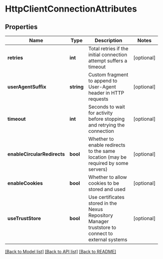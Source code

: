 # HttpClientConnectionAttributes

## Properties
Name | Type | Description | Notes
------------ | ------------- | ------------- | -------------
**retries** | **int** | Total retries if the initial connection attempt suffers a timeout | [optional] 
**userAgentSuffix** | **string** | Custom fragment to append to User-Agent header in HTTP requests | [optional] 
**timeout** | **int** | Seconds to wait for activity before stopping and retrying the connection | [optional] 
**enableCircularRedirects** | **bool** | Whether to enable redirects to the same location (may be required by some servers) | [optional] 
**enableCookies** | **bool** | Whether to allow cookies to be stored and used | [optional] 
**useTrustStore** | **bool** | Use certificates stored in the Nexus Repository Manager truststore to connect to external systems | [optional] 

[[Back to Model list]](../README.md#documentation-for-models) [[Back to API list]](../README.md#documentation-for-api-endpoints) [[Back to README]](../README.md)



